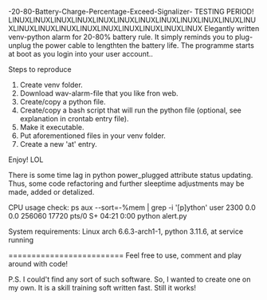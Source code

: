 -20-80-Battery-Charge-Percentage-Exceed-Signalizer-
TESTING PERIOD!
LINUXLINUXLINUXLINUXLINUXLINUXLINUXLINUXLINUXLINUXLINUXLINUXLINUXLINUXLINUXLINUXLINUXLINUXLINUXLINUXLINUX
Elegantly written venv-python alarm for 20-80% battery rule. It simply reminds you to plug-unplug the power cable to lengthten the battery life. The programme starts at boot as you login into your user account..

Steps to reproduce
1. Create venv folder.
2. Download wav-alarm-file that you like fron web.
3. Create/copy a python file.
4. Create/copy a bash script that will run the python file (optional, see explanation in crontab entry file).
5. Make it executable.
6. Put aforementioned files in your venv folder.
7. Create a new 'at' entry.
 
Enjoy! LOL


There is some time lag in python power_plugged attribute status updating. Thus, some code refactoring and further sleeptime adjustments may be made, added or detalized.

CPU usage check:
ps aux --sort=-%mem | grep -i '[p]ython'
user 2300  0.0  0.0 256060 17720 pts/0    S+   04:21   0:00 python alert.py

System requirements: Linux arch 6.6.3-arch1-1, python 3.11.6, at service running

=========================
Feel free to use, comment and play around with code!

P.S. I could't find any sort of such software. So, I wanted to create one on my own. It is a skill training soft written fast. Still it works! 

  
